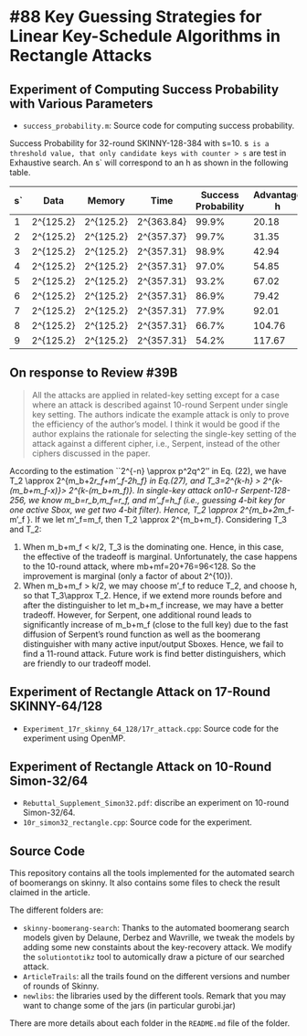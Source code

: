 #88 Key Guessing Strategies for Linear Key-Schedule Algorithms in Rectangle Attacks
===
Experiment of Computing Success Probability with Various Parameters
---
* `success_probability.m`: Source code for computing success probability.

Success Probability for 32-round SKINNY-128-384 with s=10. s` is a threshold value, that only candidate keys with counter > s` are test in Exhaustive search. An s` will correspond to an h as shown in the following table.

s` | Data | Memory | Time | Success Probability | Advantage h
----|-----|------|-------|--------|---------
1 | 2^{125.2} | 2^{125.2} | 2^{363.84} | 99.9% | 20.18
2 | 2^{125.2} | 2^{125.2} | 2^{357.37} | 99.7% | 31.35
3 | 2^{125.2} | 2^{125.2} | 2^{357.31} | 98.9% | 42.94
4 | 2^{125.2} | 2^{125.2} | 2^{357.31} | 97.0% | 54.85
5 | 2^{125.2} | 2^{125.2} | 2^{357.31} | 93.2% | 67.02
6 | 2^{125.2} | 2^{125.2} | 2^{357.31} | 86.9% | 79.42
7 | 2^{125.2} | 2^{125.2} | 2^{357.31} | 77.9% | 92.01
8 | 2^{125.2} | 2^{125.2} | 2^{357.31} | 66.7% | 104.76
9 | 2^{125.2} | 2^{125.2} | 2^{357.31} | 54.2% | 117.67

On response to Review #39B
---

> All the attacks are applied in related-key setting except for a case where an attack is described against 10-round Serpent under single key setting. The authors indicate the example attack is only to prove the efficiency of the author’s model. I think it would be good if the author explains the rationale for selecting the single-key setting of the attack against a different cipher, i.e., Serpent, instead of the other ciphers discussed in the paper.

According to the estimation ``2^{-n} \approx p^2q^2’’ in Eq. (22), we have T_2 \approx 2^{m_b+2*r_f+m’_f-2h_f} in Eq.(27), and T_3=2^{k-h} > 2^{k-(m_b+m_f-x)}> 2^{k-(m_b+m_f)}. In single-key attack on10-r Serpent-128-256, we know m_b=r_b,m_f=r_f, and m’_f=h_f (i.e., guessing 4-bit key for one active Sbox, we get two 4-bit filter). Hence, T_2 \approx 2^{m_b+2*m_f-m’_f }. If we let m’_f=m_f, then T_2 \approx 2^{m_b+m_f}. Considering T_3 and T_2:
1)	When m_b+m_f < k/2, T_3 is the dominating one. Hence, in this case, the effective of the tradeoff is marginal. Unfortunately, the case happens to the 10-round attack, where mb+mf=20+76=96<128. So the improvement is marginal (only a factor of about 2^{10}).
2)	When m_b+m_f > k/2, we may choose m’_f to reduce T_2, and choose h, so that T_3\approx T_2. 
Hence, if we extend more rounds before and after the distinguisher to let m_b+m_f increase, we may have a better tradeoff. However, for Serpent, one additional round leads to significantly increase of m_b+m_f (close to the full key) due to the fast diffusion of Serpent’s round function as well as the boomerang distinguisher with many active input/output Sboxes. Hence, we fail to find a 11-round attack. Future work is find better distinguishers, which are friendly to our tradeoff model. 



Experiment of Rectangle Attack on 17-Round SKINNY-64/128
---
* `Experiment_17r_skinny_64_128/17r_attack.cpp`: Source code for the experiment using OpenMP.

Experiment of Rectangle Attack on 10-Round Simon-32/64
---
* `Rebuttal_Supplement_Simon32.pdf`: discribe an experiment on 10-round Simon-32/64.
* `10r_simon32_rectangle.cpp`: Source code for the experiment.


Source Code
---
This repository contains all the tools implemented for the automated search of boomerangs on skinny. It also contains some files to check the result claimed in the article.

The different folders are:
* `skinny-boomerang-search`: Thanks to the automated boomerang search models given by Delaune, Derbez and Wavrille, we tweak the models by adding some new constaints about the key-recovery attack. We modify the `solutiontotikz` tool to automically draw a picture of our searched attack.
* `ArticleTrails`: all the trails found on the different versions and number of rounds of Skinny.
* `newlibs`: the libraries used by the different tools. Remark that you may want to change some of the jars (in particular gurobi.jar)


There are more details about each folder in the `README.md` file of the folder.
